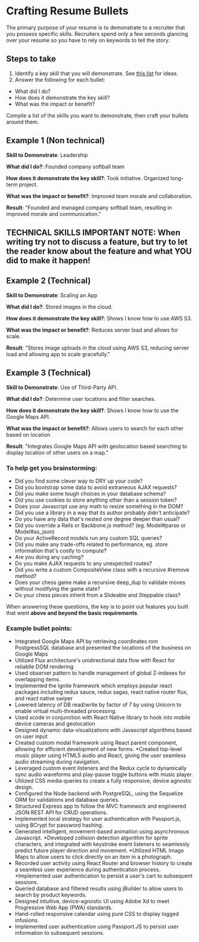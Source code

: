 # Crafting Resume Bullets

The primary purpose of your resume is to demonstrate to a recruiter that you possess specific
skills. Recruiters spend only a few seconds glancing over your resume so you have to rely on
keywords to tell the story.

## Steps to take

1. Identify a key skill that you will demonstrate. See [this list][keywords] for ideas.
2. Answer the following for each bullet:
  * What did I do?
  * How does it demonstrate the key skill?
  * What was the impact or benefit?

Compile a list of the skills you want to demonstrate, then craft your bullets around them.

## Example 1 (Non technical)
__Skill to Demonstrate__: Leadership

__What did I do?__: Founded company softball team

__How does it demonstrate the key skill?__: Took initiative. Organized long-term project.

__What was the impact or benefit?__: Improved team morale and collaboration.

__Result__: "Founded and managed company softball team, resulting in improved morale and communication."


## TECHNICAL SKILLS IMPORTANT NOTE:  When writing try not to discuss a feature, but try to let the reader know about the feature and what YOU did to make it happen!

## Example 2 (Technical)
__Skill to Demonstrate__: Scaling an App

__What did I do?__: Stored images in the cloud.

__How does it demonstrate the key skill?__: Shows I know how to use AWS S3.

__What was the impact or benefit?__: Reduces server load and allows for scale.

__Result__: "Stores image uploads in the cloud using AWS S3, reducing server load and allowing app to scale gracefully."

## Example 3 (Technical)
__Skill to Demonstrate__: Use of Third-Party API.

__What did I do?__: Determine user locations and filter searches.

__How does it demonstrate the key skill?__: Shows I know how to use the Google Maps API.

__What was the impact or benefit?__: Allows users to search for each other based on location

__Result__: "Integrates Google Maps API with geolocation based searching to display location of other users on a map."


### To help get you brainstorming:
 
* Did you find some clever way to DRY up your code?
* Did you bootstrap some data to avoid extraneous AJAX requests?
* Did you make some tough choices in your database schema?
* Did you use cookies to store anything other than a session token?
* Does your Javascript use any math to resize something in the DOM?
* Did you use a library in a way that its author probably didn't anticipate?
* Do you have any data that's nested one degree deeper than usual?
* Did you override a Rails or Backbone.js method? (eg. Model#parse or Model#as_json)
* Do your ActiveRecord models run any custom SQL queries?
* Did you make any trade-offs related to performance, eg. store information that's costly to compute?
* Are you doing any caching?
* Do you make AJAX requests to any unexpected routes?
* Did you write a custom CompositeView class with a recursive #remove method?
* Does your chess game make a recursive deep_dup to validate moves without modifying the game state?
* Do your chess pieces inherit from a Slideable and Steppable class?


When answering these questions, the key is to point out features you built that went **above and beyond the basic requirements**.

### Example bullet points:

* Integrated Google Maps API by retrieving coordinates rom PostgressSQL database and presented the locations of the business on Google Maps
* Utilized Flux architecture's unidirectional data flow with React for reliablle DOM rendering
* Used observer pattern to handle management of global Z-indexes for overlapping items.
* Implemented the Ignite framework which employs popular react packages including redux sauce, redux sagas, react native router flux, and react native swiper
* Lowered latency of DB read/write by factor of 7 by using Unicorn to enable virtual multi-threaded processing.
* Used xcode in conjunction with React Native library to hook into mobile device cameras and geolocation
* Designed dynamic data-visualizations with Javascript algorithms based on user input
* Created custom modal framework using React parent component, allowing for efficient development of new forms.
*Created top-level music player using HTML5 audio and React, giving the user seamless audio streaming during navigation.
* Leveraged custom event listeners and the Redux cycle to dynamically sync audio waveforms and play-pause toggle buttons with music player.
* Utilized CSS media queries to create a fully responsive, device agnostic design. 
* Configured the Node backend with PostgreSQL, using the Sequelize ORM for validations and database queries.
* Structured Express app to follow the MVC framework and engineered JSON REST API for CRUD operations.
* Implemented local strategy for user authentication with Passport.js, using BCrypt for password hashing.
* Generated intelligent, movement-based animation using asynchronous Javascript.
*Developed collision detection algorithm for sprite characters, and integrated with keystroke event listeners to seamlessly predict future player direction and movement.
*Utilized HTML Image Maps to allow users to click directly on an item in a photograph.
* Recorded user activity using React Router and browser history to create a seamless user
experience during authentication process.
*Implemented user authentication to persist a user's cart to subsequent sessions.
* Queried database and filtered results using jBuilder to allow users to search by product
keywords.
* Designed intuitive, device-agnostic UI using Adobe Xd to meet Progressive Web
App (PWA) standards.
* Hand-rolled responsive calendar using pure CSS to display logged infusions.
* Implemented user authentication using Passport.JS to persist user information to
subsequent sessions.


[keywords]: resume-keywords.md

